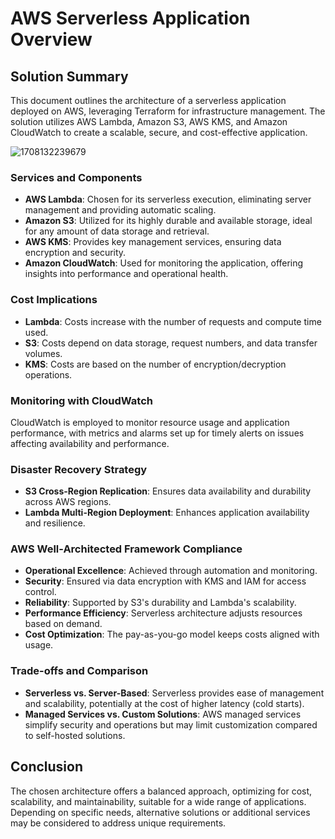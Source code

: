 # AWS Serverless Application Overview

## Solution Summary

This document outlines the architecture of a serverless application deployed on AWS, leveraging Terraform for infrastructure management. The solution utilizes AWS Lambda, Amazon S3, AWS KMS, and Amazon CloudWatch to create a scalable, secure, and cost-effective application.

![1708132239679](https://file+.vscode-resource.vscode-cdn.net/Users/toksfawibe/Downloads/yahoo_assessment/image/README/1708132239679.png)

### Services and Components

- **AWS Lambda**: Chosen for its serverless execution, eliminating server management and providing automatic scaling.
- **Amazon S3**: Utilized for its highly durable and available storage, ideal for any amount of data storage and retrieval.
- **AWS KMS**: Provides key management services, ensuring data encryption and security.
- **Amazon CloudWatch**: Used for monitoring the application, offering insights into performance and operational health.

### Cost Implications

- **Lambda**: Costs increase with the number of requests and compute time used.
- **S3**: Costs depend on data storage, request numbers, and data transfer volumes.
- **KMS**: Costs are based on the number of encryption/decryption operations.

### Monitoring with CloudWatch

CloudWatch is employed to monitor resource usage and application performance, with metrics and alarms set up for timely alerts on issues affecting availability and performance.

### Disaster Recovery Strategy

- **S3 Cross-Region Replication**: Ensures data availability and durability across AWS regions.
- **Lambda Multi-Region Deployment**: Enhances application availability and resilience.

### AWS Well-Architected Framework Compliance

- **Operational Excellence**: Achieved through automation and monitoring.
- **Security**: Ensured via data encryption with KMS and IAM for access control.
- **Reliability**: Supported by S3's durability and Lambda's scalability.
- **Performance Efficiency**: Serverless architecture adjusts resources based on demand.
- **Cost Optimization**: The pay-as-you-go model keeps costs aligned with usage.

### Trade-offs and Comparison

- **Serverless vs. Server-Based**: Serverless provides ease of management and scalability, potentially at the cost of higher latency (cold starts).
- **Managed Services vs. Custom Solutions**: AWS managed services simplify security and operations but may limit customization compared to self-hosted solutions.

## Conclusion

The chosen architecture offers a balanced approach, optimizing for cost, scalability, and maintainability, suitable for a wide range of applications. Depending on specific needs, alternative solutions or additional services may be considered to address unique requirements.
